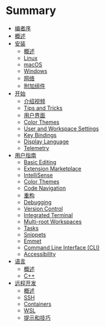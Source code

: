 <!--
 * @Author: haoluo
 * @Date: 2019-07-22 10:06:49
 * @LastEditors: haoluo
 * @LastEditTime: 2019-07-24 09:25:33
 * @Description: file content
 -->

# Summary

* [编者序](README.md)
* [概述](overview/index.md)
* [安装](setup/index.md)
  * [概述](setup/overview.md)
  * [Linux](setup/linux.md)
  * [macOS](setup/macos.md)
  * [Windows](setup/windows.md)
  * [网络](setup/network.md)
  * [附加组件](setup/addi_comp.md)
* [开始](get_started/index.md)
  * [介绍视频](get_started/intro_videos.md)
  * [Tips and Tricks](get_started/tips_tricks.md)
  * [用户界面](get_started/user_interface.md)
  * [Color Themes](get_started/themes.md)
  * [User and Workspace Settings](get_started/settings.md)
  * [Key Bindings](get_started/key_bindings.md)
  * [Display Language](get_started/display_language.md)
  * [Telemetry](get_started/telemetry.md)
* [用户指南](user_guide/index.md)
  * [Basic Editing](user_guide/basic_editing.md)
  * [Extension Marketplace](user_guide/exten_market.md)
  * [IntelliSense](user_guide/intellisense.md)
  * [Color Themes](user_guide/windows.md)
  * [Code Navigation](user_guide/code_navi.md)
  * [重构](user_guide/refactoring.md)
  * [Debugging](user_guide/debugging.md)
  * [Version Control](user_guide/version_control.md)
  * [Integrated Terminal](user_guide/inte_terminal.md)
  * [Multi-root Workspaces](user_guide/multi-root_work.md)
  * [Tasks](user_guide/tasks.md)
  * [Snippets](user_guide/snippets.md)
  * [Emmet](user_guide/emmet.md)
  * [Command Line Interface (CLI)](user_guide/command_line.md)
  * [Accessibility](user_guide/accessibility.md)
* [语言](languages/index.md)
  * [概述](languages/overview.md)
  * [C++](languages/cplusplus.md)
* [远程开发](remote/index.md)
  * [概述](remote/overview.md)
  * [SSH](remote/ssh.md)
  * [Containers](remote/containers.md)
  * [WSL](remote/wsl.md)
  * [提示和技巧](remote/tips_tricks.md)
